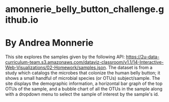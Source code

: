 # amonnerie_belly_button_challenge.github.io
# By Andrea Monnerie

This site explores the samples given by the following API: https://2u-data-curriculum-team.s3.amazonaws.com/dataviz-classroom/v1.1/14-Interactive-Web-Visualizations/02-Homework/samples.json. The dataset is from a study which catalogs the microbes that colonize the human belly button; it shows a small handful of microbial species (or OTUs) subject/sample. The site displays the demographic information, a horizontal bar graph of the top OTUs of the sample, and a bubble chart of all the OTUs in the sample along with a dropdown menu to select the sample of interest by the sample's id.
